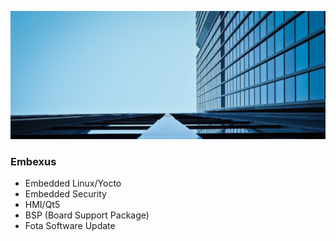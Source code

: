 ![](embexus.jpg)
### Embexus 

- Embedded Linux/Yocto
- Embedded Security
- HMI/Qt5
- BSP (Board Support Package)
- Fota Software Update
